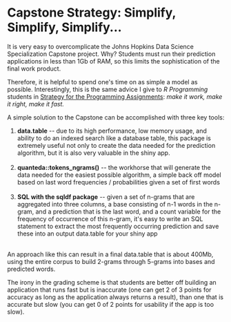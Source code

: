 # Capstone Strategy: Simplify, Simplify, Simplify...

 It is very easy to overcomplicate the Johns Hopkins Data Science Specialization Capstone project. Why? Students must run their prediction applications in less than 1Gb of RAM, so this limits the sophistication of the final work product.

Therefore, it is helpful to spend one's time on as simple a model as possible. Interestingly, this is the same advice I give to *R Programming* students in [Strategy for the Programming Assignments](http://bit.ly/2ddFh9A): *make it work, make it right, make it fast.*

A simple solution to the Capstone can be accomplished with three key tools:

1. **data.table** -- due to its high performance, low memory usage, and ability to do an indexed search like a database table, this package is extremely useful not only to create the data needed for the prediction algorithm, but it is also very valuable in the shiny app.<br><br>
2. **quanteda::tokens_ngrams()** -- the workhorse that will generate the data needed for the easiest possible algorithm, a simple back off model based on last word frequencies / probabilities given a set of first words<br><br>
3. **SQL with the sqldf package** -- given a set of n-grams that are aggregated into three columns, a base consisting of n-1 words in the n-gram, and a prediction that is the last word, and a count variable for the frequency of occurrence of this n-gram, it's easy to write an SQL statement to extract the most frequently occurring prediction and save these into an output data.table for your shiny app<br><br>

An approach like this can result in a final data.table that is about 400Mb, using the entire corpus to build 2-grams through 5-grams into bases and predicted words.

The irony in the grading scheme is that students are better off building an application that runs fast but is inaccurate (one can get 2 of 3 points for accuracy as long as the application always returns a result), than one that is accurate but slow (you can get 0 of 2 points for usability if the app is too slow).
